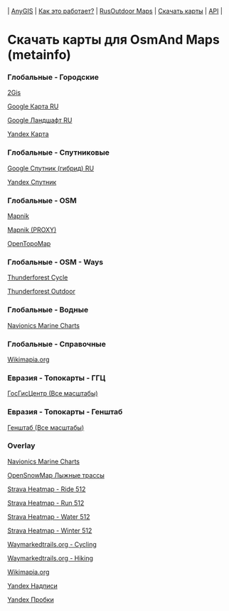 | [AnyGIS][01] | [Как это работает?][02] | [RusOutdoor Maps][03] | [Скачать карты][04] | [API][05] |


[01]: https://nnngrach.github.io/AnyGIS_maps/index
[02]: https://nnngrach.github.io/AnyGIS_maps/Web/Html/Description_ru
[03]: https://nnngrach.github.io/AnyGIS_maps/Web/Html/RusOutdoor_ru
[04]: https://nnngrach.github.io/AnyGIS_maps/Web/Html/DownloadPage_ru
[05]: https://nnngrach.github.io/AnyGIS_maps/Web/Html/Api_ru
# Скачать карты для OsmAnd Maps (metainfo)


### Глобальные - Городские
[2Gis](https://minhaskamal.github.io/DownGit/#/home?url=https://github.com/nnngrach/AnyGIS_maps/tree/master/Osmand_online_maps/Metainfo/Maps_full_ru/Global-City-2gis "Скачать эту карту")

[Google Карта RU](https://minhaskamal.github.io/DownGit/#/home?url=https://github.com/nnngrach/AnyGIS_maps/tree/master/Osmand_online_maps/Metainfo/Maps_full_ru/Global-City-Google_map_ru "Скачать эту карту")

[Google Ландшафт RU](https://minhaskamal.github.io/DownGit/#/home?url=https://github.com/nnngrach/AnyGIS_maps/tree/master/Osmand_online_maps/Metainfo/Maps_full_ru/Global-City-Google_terrain_ru "Скачать эту карту")

[Yandex Карта](https://minhaskamal.github.io/DownGit/#/home?url=https://github.com/nnngrach/AnyGIS_maps/tree/master/Osmand_online_maps/Metainfo/Maps_full_ru/Global-City-Yandex_map "Скачать эту карту")



### Глобальные - Спутниковые
[Google Спутник (гибрид) RU](https://minhaskamal.github.io/DownGit/#/home?url=https://github.com/nnngrach/AnyGIS_maps/tree/master/Osmand_online_maps/Metainfo/Maps_full_ru/Global-Satellites-Google_with_labels_ru "Скачать эту карту")

[Yandex Спутник](https://minhaskamal.github.io/DownGit/#/home?url=https://github.com/nnngrach/AnyGIS_maps/tree/master/Osmand_online_maps/Metainfo/Maps_full_ru/Global-Satellites-Yandex "Скачать эту карту")



### Глобальные - OSM
[Mapnik](https://minhaskamal.github.io/DownGit/#/home?url=https://github.com/nnngrach/AnyGIS_maps/tree/master/Osmand_online_maps/Metainfo/Maps_full_ru/Global-OSM-Mapnik "Скачать эту карту")

[Mapnik (PROXY)](https://minhaskamal.github.io/DownGit/#/home?url=https://github.com/nnngrach/AnyGIS_maps/tree/master/Osmand_online_maps/Metainfo/Maps_full_ru/Global-OSM-Mapnik_Proxy "Скачать эту карту")

[OpenTopoMap](https://minhaskamal.github.io/DownGit/#/home?url=https://github.com/nnngrach/AnyGIS_maps/tree/master/Osmand_online_maps/Metainfo/Maps_full_ru/Global-OSM-OpenTopoMap "Скачать эту карту")



### Глобальные - OSM - Ways
[Thunderforest Cycle](https://minhaskamal.github.io/DownGit/#/home?url=https://github.com/nnngrach/AnyGIS_maps/tree/master/Osmand_online_maps/Metainfo/Maps_full_ru/Global-OSM-Ways-Thunderforest_Cycle "Скачать эту карту")

[Thunderforest Outdoor](https://minhaskamal.github.io/DownGit/#/home?url=https://github.com/nnngrach/AnyGIS_maps/tree/master/Osmand_online_maps/Metainfo/Maps_full_ru/Global-OSM-Ways-Thunderforest_Outdoor "Скачать эту карту")



### Глобальные - Водные
[Navionics Marine Charts](https://minhaskamal.github.io/DownGit/#/home?url=https://github.com/nnngrach/AnyGIS_maps/tree/master/Osmand_online_maps/Metainfo/Maps_full_ru/Global-Water-Navionics_Marine_Charts "Скачать эту карту")



### Глобальные - Справочные
[Wikimapia.org](https://minhaskamal.github.io/DownGit/#/home?url=https://github.com/nnngrach/AnyGIS_maps/tree/master/Osmand_online_maps/Metainfo/Maps_full_ru/Global-Info-Wikimapia "Скачать эту карту")



### Евразия - Топокарты - ГГЦ
[ГосГисЦентр (Все масштабы)](https://minhaskamal.github.io/DownGit/#/home?url=https://github.com/nnngrach/AnyGIS_maps/tree/master/Osmand_online_maps/Metainfo/Maps_full_ru/Eurasia-Topo-GGC-All "Скачать эту карту")



### Евразия - Топокарты - Генштаб
[Генштаб (Все масштабы)](https://minhaskamal.github.io/DownGit/#/home?url=https://github.com/nnngrach/AnyGIS_maps/tree/master/Osmand_online_maps/Metainfo/Maps_full_ru/Eurasia-Topo-Genshtab-All "Скачать эту карту")



### Overlay
[Navionics Marine Charts](https://minhaskamal.github.io/DownGit/#/home?url=https://github.com/nnngrach/AnyGIS_maps/tree/master/Osmand_online_maps/Metainfo/Maps_full_ru/Overlay-Navionics_Marine_Charts "Скачать эту карту")

[OpenSnowMap Лыжные трассы](https://minhaskamal.github.io/DownGit/#/home?url=https://github.com/nnngrach/AnyGIS_maps/tree/master/Osmand_online_maps/Metainfo/Maps_full_ru/Overlay-OpenSnowMap_pistes "Скачать эту карту")

[Strava Heatmap - Ride 512](https://minhaskamal.github.io/DownGit/#/home?url=https://github.com/nnngrach/AnyGIS_maps/tree/master/Osmand_online_maps/Metainfo/Maps_full_ru/Overlay-Strava_Ride_HD "Скачать эту карту")

[Strava Heatmap - Run 512](https://minhaskamal.github.io/DownGit/#/home?url=https://github.com/nnngrach/AnyGIS_maps/tree/master/Osmand_online_maps/Metainfo/Maps_full_ru/Overlay-Strava_Run_HD "Скачать эту карту")

[Strava Heatmap - Water 512](https://minhaskamal.github.io/DownGit/#/home?url=https://github.com/nnngrach/AnyGIS_maps/tree/master/Osmand_online_maps/Metainfo/Maps_full_ru/Overlay-Strava_Water_HD "Скачать эту карту")

[Strava Heatmap - Winter 512](https://minhaskamal.github.io/DownGit/#/home?url=https://github.com/nnngrach/AnyGIS_maps/tree/master/Osmand_online_maps/Metainfo/Maps_full_ru/Overlay-Strava_Winter_HD "Скачать эту карту")

[Waymarkedtrails.org - Cycling](https://minhaskamal.github.io/DownGit/#/home?url=https://github.com/nnngrach/AnyGIS_maps/tree/master/Osmand_online_maps/Metainfo/Maps_full_ru/Overlay-WayMarkedTrails_Cycling "Скачать эту карту")

[Waymarkedtrails.org - Hiking](https://minhaskamal.github.io/DownGit/#/home?url=https://github.com/nnngrach/AnyGIS_maps/tree/master/Osmand_online_maps/Metainfo/Maps_full_ru/Overlay-WayMarkedTrails_Hiking "Скачать эту карту")

[Wikimapia.org](https://minhaskamal.github.io/DownGit/#/home?url=https://github.com/nnngrach/AnyGIS_maps/tree/master/Osmand_online_maps/Metainfo/Maps_full_ru/Overlay-Wikimapia "Скачать эту карту")

[Yandex Надписи](https://minhaskamal.github.io/DownGit/#/home?url=https://github.com/nnngrach/AnyGIS_maps/tree/master/Osmand_online_maps/Metainfo/Maps_full_ru/Overlay-Yandex_labels "Скачать эту карту")

[Yandex Пробки](https://minhaskamal.github.io/DownGit/#/home?url=https://github.com/nnngrach/AnyGIS_maps/tree/master/Osmand_online_maps/Metainfo/Maps_full_ru/Overlay-Yandex_traffic "Скачать эту карту")

